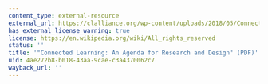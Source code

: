 ```yaml
---
content_type: external-resource
external_url: https://clalliance.org/wp-content/uploads/2018/05/Connected_Learning_report.pdf
has_external_license_warning: true
license: https://en.wikipedia.org/wiki/All_rights_reserved
status: ''
title: '"Connected Learning: An Agenda for Research and Design" (PDF)'
uid: 4ae272b8-b018-43aa-9cae-c3a4370062c7
wayback_url: ''
---
```

